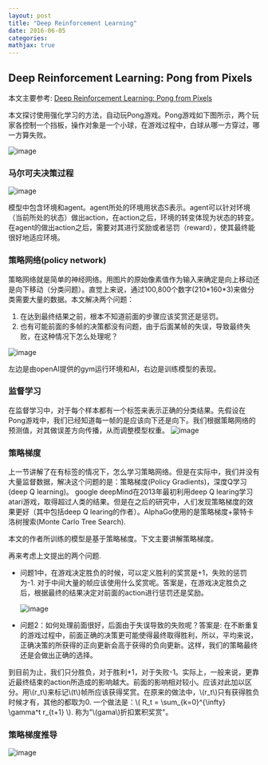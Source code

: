 ```yaml
---
layout: post
title: "Deep Reinforcement Learning"
date: 2016-06-05
categories:
mathjax: true 
---
```

<script type="text/javascript" src="http://cdn.mathjax.org/mathjax/latest/MathJax.js?config=default"></script>

Deep Reinforcement Learning: Pong from Pixels
---

本文主要参考: [Deep Reinforcement Learning: Pong from Pixels](http://karpathy.github.io/2016/05/31/rl/)

本文探讨使用强化学习的方法，自动玩Pong游戏。Pong游戏如下图所示，两个玩家各控制一个挡板，操作对象是一个小球，在游戏过程中，白球从哪一方穿过，哪一方算失败。

![image](http://vsooda.github.io/assets/rl/pong.gif)


### 马尔可夫决策过程
![image](http://vsooda.github.io/assets/rl/mdp.png)

模型中包含环境和agent。agent所处的环境用状态S表示。agent可以针对环境（当前所处的状态）做出action，在action之后，环境的转变体现为状态的转变。在agent的做出action之后，需要对其进行奖励或者惩罚（reward），使其最终能很好地适应环境。



### 策略网络(policy network)

策略网络就是简单的神经网络。用图片的原始像素值作为输入来确定是向上移动还是向下移动（分类问题）。直觉上来说，通过100,800个数字(210\*160\*3)来做分类需要大量的数据。本文解决两个问题：

1. 在达到最终结果之前，根本不知道前面的步骤应该奖赏还是惩罚。
2. 也有可能前面的多帧的决策都没有问题，由于后面某帧的失误，导致最终失败，在这种情况下怎么处理呢？

![image](http://vsooda.github.io/assets/rl/policy.png)

左边是由openAI提供的gym运行环境和AI，右边是训练模型的表现。

### 监督学习
在监督学习中，对于每个样本都有一个标签来表示正确的分类结果。先假设在Pong游戏中，我们已经知道每一帧的是应该向下还是向下。我们根据策略网络的预测值，对其做误差方向传播，从而调整模型权重。
![image](http://vsooda.github.io/assets/rl/sl.png)



### 策略梯度
上一节讲解了在有标签的情况下，怎么学习策略网络。但是在实际中，我们并没有大量监督数据，解决这个问题的是：策略梯度(Policy Gradients)，深度Q学习 (deep Q learning)。 google deepMind在2013年最初利用deep Q learing学习atari游戏，取得超过人类的结果。但是在之后的研究中，人们发现策略梯度的效果更好（其中包括deep Q learing的作者）。AlphaGo使用的是策略梯度+蒙特卡洛树搜索(Monte Carlo Tree Search).

本文的作者所训练的模型是基于策略梯度。下文主要讲解策略梯度。

再来考虑上文提出的两个问题.

* 问题1中，在游戏决定胜负的时候，可以定义胜利的奖赏是+1，失败的惩罚为-1. 对于中间大量的帧应该使用什么奖赏呢。答案是，在游戏决定胜负之后，根据最终的结果决定对前面的action进行惩罚还是奖励。

	![image](http://vsooda.github.io/assets/rl/episodes.png)

* 问题2：如何处理前面很好，后面由于失误导致的失败呢？答案是: 在不断重复的游戏过程中，前面正确的决策更可能使得最终取得胜利，所以，平均来说，正确决策的所获得的正向更新会高于获得的负向更新。这样，我们的策略最终还是会做出正确的选择。


到目前为止，我们只分胜负，对于胜利+1，对于失败-1。实际上，一般来说，更靠近最终结束的action所造成的影响越大。前面的影响相对较小。应该对此加以区分。用\\(r\_t\\)来标记\\(t\\)帧所应该获得奖赏。在原来的做法中，\\(r\_t\\)只有获得胜负时候才有，其他的都取为0. 一个做法是：\\( R\_t = \sum\_{k=0}^{\infty} \gamma^t r\_{t+1} \\). 称为"\\(gama\\)折扣累积奖赏"。




### 策略梯度推导

<!--$$
\begin{align}
\nabla\_{\theta} E\_x[f(x)] &= \nabla\_{\theta} \sum_x p(x) f(x) & \text{definition of expectation} \\
& = \sum_x \nabla\_{\theta} p(x) f(x) & \text{swap sum and gradient} \\
& = \sum_x p(x) \frac{\nabla\_{\theta} p(x)}{p(x)} f(x) & \text{both multiply and divide by } p(x) \\
& = \sum_x p(x) \nabla\_{\theta} \log p(x) f(x) & \text{use the fact that } \nabla\_{\theta} \log(z) = \frac{1}{z} \nabla_{\theta} z \\
& = E_x[f(x) \nabla_{\theta} \log p(x) ] & \text{definition of expectation}
\end{align}
$$-->
![image](http://vsooda.github.io/assets/rl/pg.png)

<script src="https://gist.github.com/vsooda/68b0b07ea31c441684ac73af3dea449c.js"></script>





<!--<script src="https://gist.github.com/vsooda/68b0b07ea31c441684ac73af3dea449c.js"></script>-->